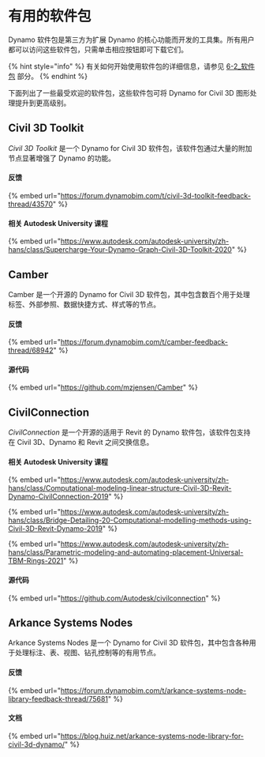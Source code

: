 # 有用的软件包

Dynamo 软件包是第三方为扩展 Dynamo 的核心功能而开发的工具集。所有用户都可以访问这些软件包，只需单击相应按钮即可下载它们。

{% hint style="info" %}
有关如何开始使用软件包的详细信息，请参见 [6-2_软件包](../6\_custom\_nodes\_and\_packages/6-2\_packages/ "mention") 部分。
{% endhint %}

下面列出了一些最受欢迎的软件包，这些软件包可将 Dynamo for Civil 3D 图形处理提升到更高级别。

## Civil 3D Toolkit

_Civil 3D Toolkit_ 是一个 Dynamo for Civil 3D 软件包，该软件包通过大量的附加节点显著增强了 Dynamo 的功能。

#### 反馈

{% embed url="https://forum.dynamobim.com/t/civil-3d-toolkit-feedback-thread/43570" %}

#### 相关 Autodesk University 课程

{% embed url="https://www.autodesk.com/autodesk-university/zh-hans/class/Supercharge-Your-Dynamo-Graph-Civil-3D-Toolkit-2020" %}

## Camber

Camber 是一个开源的 Dynamo for Civil 3D 软件包，其中包含数百个用于处理标签、外部参照、数据快捷方式、样式等的节点。

#### 反馈

{% embed url="https://forum.dynamobim.com/t/camber-feedback-thread/68942" %}

#### 源代码

{% embed url="https://github.com/mzjensen/Camber" %}

## CivilConnection

_CivilConnection_ 是一个开源的适用于 Revit 的 Dynamo 软件包，该软件包支持在 Civil 3D、Dynamo 和 Revit 之间交换信息。

#### 相关 Autodesk University 课程

{% embed url="https://www.autodesk.com/autodesk-university/zh-hans/class/Computational-modeling-linear-structure-Civil-3D-Revit-Dynamo-CivilConnection-2019" %}

{% embed url="https://www.autodesk.com/autodesk-university/zh-hans/class/Bridge-Detailing-20-Computational-modelling-methods-using-Civil-3D-Revit-Dynamo-2019" %}

{% embed url="https://www.autodesk.com/autodesk-university/zh-hans/class/Parametric-modeling-and-automating-placement-Universal-TBM-Rings-2021" %}

#### 源代码

{% embed url="https://github.com/Autodesk/civilconnection" %}

## Arkance Systems Nodes

Arkance Systems Nodes 是一个 Dynamo for Civil 3D 软件包，其中包含各种用于处理标注、表、视图、钻孔控制等的有用节点。

#### 反馈

{% embed url="https://forum.dynamobim.com/t/arkance-systems-node-library-feedback-thread/75681" %}

#### 文档

{% embed url="https://blog.huiz.net/arkance-systems-node-library-for-civil-3d-dynamo/" %}
